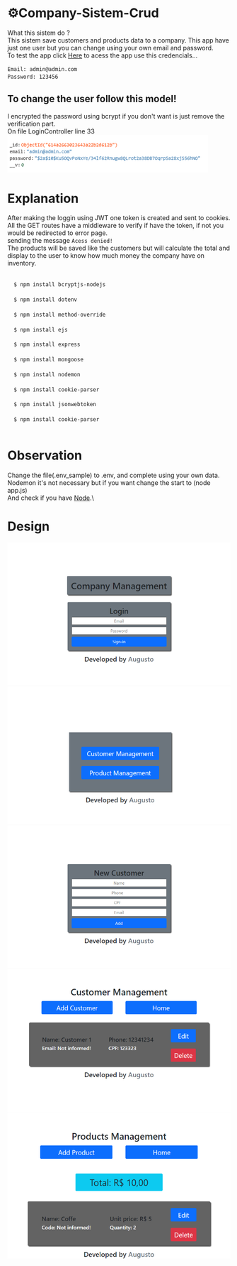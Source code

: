 # ⚙️Company-Sistem-Crud
What this sistem do ?\
This sistem save customers and products data to a company. This app have just one user but you can change using your own email and password.\
To test the app click [Here](https://company-sistem.herokuapp.com) to acess the app use this credencials...
```bash
Email: admin@admin.com
Password: 123456
```
To change the user follow this model!
-
I encrypted the password using bcrypt if you don't want is just remove the verification part.\
On file LoginController line 33\
![5Image](design/design6.png)

# Explanation

After making the loggin using JWT one token is created and sent to cookies.\
All the GET routes have a middleware to verify if have the token, if not you would be redirected to error page.\
sending the message `Acess denied!`\
The products will be saved like the customers but will calculate the total and display to the user to know how much money the company have on inventory.

```bash
  
  $ npm install bcryptjs-nodejs
  
  $ npm install dotenv

  $ npm install method-override
  
  $ npm install ejs
  
  $ npm install express
 
  $ npm install mongoose

  $ npm install nodemon

  $ npm install cookie-parser 
  
  $ npm install jsonwebtoken
  
  $ npm install cookie-parser
  
```

# Observation
  Change the file(.env_sample) to .env, and complete using your own data.\
  Nodemon it's not necessary but if you want change the start to (node app.js)\
  And check if you have [Node](https://nodejs.org/en/).\
  

# Design
![1Image](design/design1.png)
![2Image](design/design2.png)
![3Image](design/design3.png)
![4Image](design/design4.png)
![5Image](design/design5.png)
